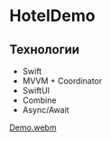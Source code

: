 # HotelDemo

## Технологии

- Swift
- MVVM + Coordinator
- SwiftUI
- Combine
- Async/Await

[Demo.webm](https://github.com/deshabml/HotelDemo/assets/110886813/26331956-ac93-49ad-b9f1-7fea9cd607fa)
